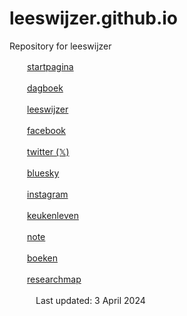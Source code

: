 # leeswijzer.github.io
Repository for leeswijzer

　　[startpagina](http://leeswijzer.org/)

　　[dagboek](http://leeswijzer.org/diary.html)

　　[leeswijzer](https://leeswijzer.hatenadiary.com/)

　　[facebook](https://www.facebook.com/leeswijzer)

　　[twitter (𝕏)](https://twitter.com/leeswijzer)

　　[bluesky](https://bsky.app/profile/leeswijzer.bsky.social)

　　[instagram](https://www.instagram.com/leeswijzer/)

　　[keukenleven](http://leeswijzerplus.blogspot.com/)

　　[note](https://note.com/leeswijzer)

　　[boeken](http://leeswijzer.org/files/books.html)

　　[researchmap](https://researchmap.jp/leeswijzer/)

　　　Last updated: 3 April 2024
